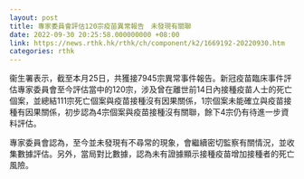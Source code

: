 ```yaml
---
layout: post
title: 專家委員會評估120宗疫苗異常報告　未發現有關聯
date: 2022-09-30 20:25:58.000000000 +08:00
link: https://news.rthk.hk/rthk/ch/component/k2/1669192-20220930.htm
categories: rthk
---
```


衞生署表示，截至本月25日，共獲接7945宗異常事件報告。新冠疫苗臨床事件評估專家委員會至今評估當中的120宗，涉及曾在離世前14日內接種疫苗人士的死亡個案，並總結111宗死亡個案與疫苗接種沒有因果關係，1宗個案未能確立與疫苗接種有因果關係，初步認為4宗個案與疫苗接種沒有關聯，餘下4宗仍有待進一步資料評估。

專家委員會認為，至今並未發現有不尋常的現象，會繼續密切監察有關情況，並收集數據評估。另外，當局對比數據，認為未有證據顯示接種疫苗增加接種者的死亡風險。
